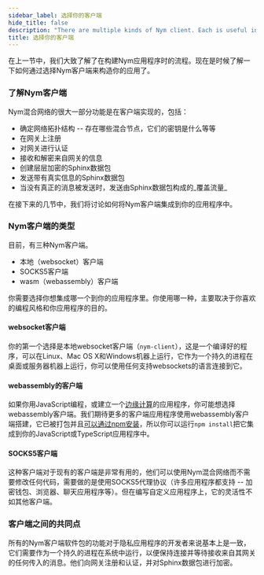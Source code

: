 ```yaml
---
sidebar_label: 选择你的客户端
hide_title: false
description: "There are multiple kinds of Nym client. Each is useful in different situations. Here's how to choose."
title: 选择你的客户端
---
```


在上一节中，我们大致了解了在构建Nym应用程序时的流程。现在是时候了解一下如何通过选择Nym客户端来构造你的应用了。

### 了解Nym客户端

Nym混合网络的很大一部分功能是在客户端实现的，包括：

* 确定网络拓扑结构 -- 存在哪些混合节点，它们的密钥是什么等等
* 在网关上注册
* 对网关进行认证
* 接收和解密来自网关的信息
* 创建层层加密的Sphinx数据包
* 发送带有真实信息的Sphinx数据包
* 当没有真正的消息被发送时，发送由Sphinx数据包构成的_覆盖流量_

在接下来的几节中，我们将讨论如何将Nym客户端集成到你的应用程序中。

### Nym客户端的类型

目前，有三种Nym客户端。

- 本地（websocket）客户端
- SOCKS5客户端
- wasm（webassembly）客户端

你需要选择你想集成哪一个到你的应用程序里。你使用哪一种，主要取决于你喜欢的编程风格和你应用程序的目的。

#### websocket客户端

你的第一个选择是本地websocket客户端（`nym-client`），这是一个编译好的程序，可以在Linux、Mac OS X和Windows机器上运行，它作为一个持久的进程在桌面或服务器机器上运行，你可以使用任何支持websockets的语言连接到它。

#### webassembly的客户端

如果你用JavaScript编程，或建立一个[边缘计算](https://en.wikipedia.org/wiki/Edge_computing)的应用程序，你可能想选择webassembly客户端。我们期待更多的客户端应用程序使用webassembly客户端搭建，它已被打包并且[可以通过npm安装](https://www.npmjs.com/package/@nymproject/nym-client-wasm)，所以你可以运行`npm install`把它集成到你的JavaScript或TypeScript应用程序中。

#### SOCKS5客户端

这种客户端对于现有的客户端是非常有用的，他们可以使用Nym混合网络而不需要修改任何代码，需要做的是使用SOCKS5代理协议（许多应用程序都支持 -- 加密钱包、浏览器、聊天应用程序等）。但在编写自定义应用程序上，它的灵活性不如其他客户端。

### 客户端之间的共同点

所有的Nym客户端软件包的功能对于隐私应用程序的开发者来说基本上是一致，它们需要作为一个持久的进程在系统中运行，以便保持连接并等待接收来自其网关的任何传入的消息。他们向网关注册和认证，并对Sphinx数据包进行加密。
